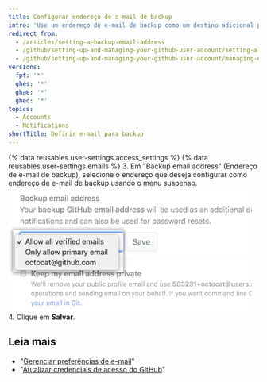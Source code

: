 ```yaml
---
title: Configurar endereço de e-mail de backup
intro: 'Use um endereço de e-mail de backup como um destino adicional para notificações de conta relevantes para segurança{% ifversion not ghae %} e para redefinir sua senha de forma segura, se não puder mais acessar seu endereço de e-mail principal{% endif %}.'
redirect_from:
  - /articles/setting-a-backup-email-address
  - /github/setting-up-and-managing-your-github-user-account/setting-a-backup-email-address
  - /github/setting-up-and-managing-your-github-user-account/managing-email-preferences/setting-a-backup-email-address
versions:
  fpt: '*'
  ghes: '*'
  ghae: '*'
  ghec: '*'
topics:
  - Accounts
  - Notifications
shortTitle: Definir e-mail para backup
---
```


{% data reusables.user-settings.access_settings %}
{% data reusables.user-settings.emails %}
3. Em "Backup email address" (Endereço de e-mail de backup), selecione o endereço que deseja configurar como endereço de e-mail de backup usando o menu suspenso. ![Endereço de e-mail de backup](/assets/images/help/settings/backup-email-address.png)
4. Clique em **Salvar**.

## Leia mais

- "[Gerenciar preferências de e-mail](/articles/managing-email-preferences/)"
- "[Atualizar credenciais de acesso do GitHub](/articles/updating-your-github-access-credentials/)"
